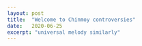 ```yaml
---
layout: post
title:  "Welcome to Chinmoy controversies"
date:   2020-06-25
excerpt: "universal melody similarly"
---
```

